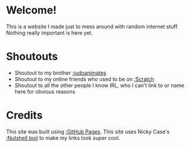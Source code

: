 <script src="https://cdn.jsdelivr.net/gh/ncase/nutshell/nutshell.js"></script>
<script>
Nutshell.setOptions({
    startOnLoad: true,
    lang: 'en',
    dontEmbedHeadings: true,
});
</script>

# Welcome!
This is a website I made just to mess around with random internet stuff. Nothing really important is here yet. 

# Shoutouts
* Shoutout to my brother [:judoanimates](youtube.com/@judoanimates)
* Shoutout to my online friends who used to be on [:Scratch](scratch.mit.edu)
* Shoutout to all the other people I know IRL, who I can't link to or name here for obvious reasons

# Credits
This site was built using [:GitHub Pages](pages.github.com).
This site uses Nicky Case's [:Nutshell tool](ncase.me/nutshell/#WhatIsNutshell) to make my links look super cool.
